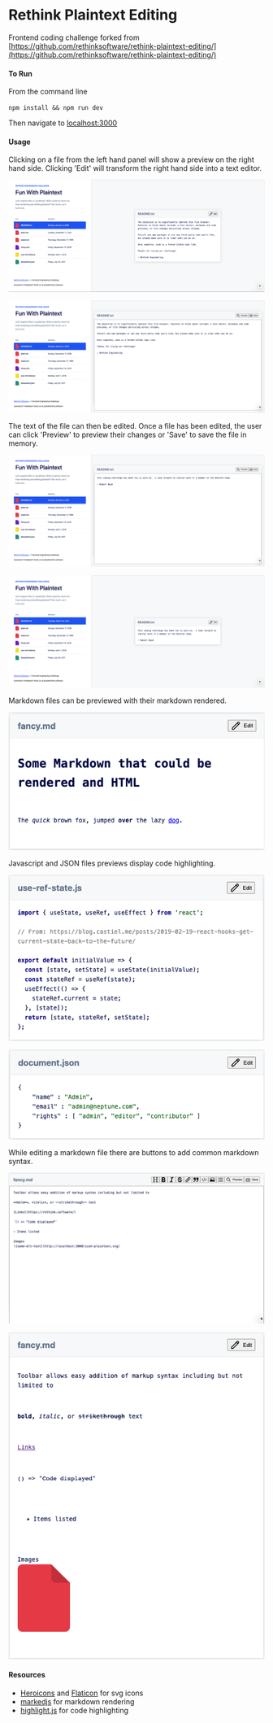 # Rethink Plaintext Editing

Frontend coding challenge forked from [https://github.com/rethinksoftware/rethink-plaintext-editing/](https://github.com/rethinksoftware/rethink-plaintext-editing/)

#### To Run

From the command line

`npm install && npm run dev`

Then navigate to [localhost:3000](http://localhost:3000)

#### Usage

Clicking on a file from the left hand panel will show a preview on the right hand side.  Clicking 'Edit' will transform the right hand side into a text editor.

![Plaintext Preview](https://raw.githubusercontent.com/robertveboyd/rethink-plaintext-editing/master/images/usage-1.png)

![Plaintext Editor](https://raw.githubusercontent.com/robertveboyd/rethink-plaintext-editing/master/images/usage-2.png)

The text of the file can then be edited.  Once a file has been edited, the user can click 'Preview' to preview their changes or 'Save' to save the file in memory.

![Edited Text](https://raw.githubusercontent.com/robertveboyd/rethink-plaintext-editing/master/images/usage-3.png)

![Edited Preview](https://raw.githubusercontent.com/robertveboyd/rethink-plaintext-editing/master/images/usage-4.png)

Markdown files can be previewed with their markdown rendered.

![Markdown Preview](https://raw.githubusercontent.com/robertveboyd/rethink-plaintext-editing/master/images/usage-5.png)

Javascript and JSON files previews display code highlighting.

![Javascript Preview](https://raw.githubusercontent.com/robertveboyd/rethink-plaintext-editing/master/images/usage-6.png)

![JSON Preview](https://raw.githubusercontent.com/robertveboyd/rethink-plaintext-editing/master/images/usage-7.png)

While editing a markdown file there are buttons to add common markdown syntax.

![Markdown Editor](https://raw.githubusercontent.com/robertveboyd/rethink-plaintext-editing/master/images/usage-8.png)

![Markdown Preview](https://raw.githubusercontent.com/robertveboyd/rethink-plaintext-editing/master/images/usage-9.png)

#### Resources

- [Heroicons](https://heroicons.com/) and [Flaticon](https://www.flaticon.com/) for svg icons
- [markedjs](https://github.com/markedjs/marked) for markdown rendering
- [highlight.js](https://highlightjs.org/) for code highlighting